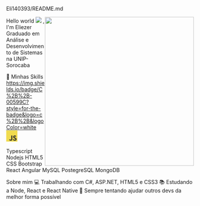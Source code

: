 Eli140393/README.md


 <img align="right" width="400" height="400" src="">


 Hello world <img src=https://github.com/TheDudeThatCode/TheDudeThatCode/blob/master/Assets/Earth.gif width="30"> , I'm Eliezer 
Graduado em Análise e Desenvolvimento de Sistemas  na UNIP- Sorocaba 

🚀 Minhas Skills
	https://img.shields.io/badge/C%2B%2B-00599C?style=for-the-badge&logo=c%2B%2B&logoColor=white
 <img src=https://raw.githubusercontent.com/github/explore/80688e429a7d4ef2fca1e82350fe8e3517d3494d/topics/javascript/javascript.png width="30"> 

 Typescript Nodejs HTML5 CSS Bootstrap React Angular MySQL PostegreSQL MongoDB

Sobre mim
💻 Trabalhando com C#, ASP.NET, HTML5 e CSS3
📚 Estudando a Node, React e React Native
💜 Sempre tentando ajudar outros devs da melhor forma possível

